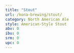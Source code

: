 ```yaml
---
title: "Stout"
url: /kona-brewing/stout/
category: North American Ale
style: American-Style Stout
abv: 0
ibu: 0
srm: 0
upc: 0
---
```


